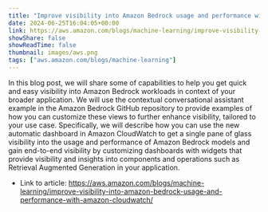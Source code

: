 ```yaml
---
title: "Improve visibility into Amazon Bedrock usage and performance with Amazon CloudWatch"
date: 2024-06-25T16:04:05+00:00
link: https://aws.amazon.com/blogs/machine-learning/improve-visibility-into-amazon-bedrock-usage-and-performance-with-amazon-cloudwatch/
showShare: false
showReadTime: false
thumbnail: images/aws.png
tags: ["aws.amazon.com/blogs/machine-learning"]
---
```

In this blog post, we will share some of capabilities to help you get quick and easy visibility into Amazon Bedrock workloads in context of your broader application. We will use the contextual conversational assistant example in the Amazon Bedrock GitHub repository to provide examples of how you can customize these views to further enhance visibility, tailored to your use case. Specifically, we will describe how you can use the new automatic dashboard in Amazon CloudWatch to get a single pane of glass visibility into the usage and performance of Amazon Bedrock models and gain end-to-end visibility by customizing dashboards with widgets that provide visibility and insights into components and operations such as Retrieval Augmented Generation in your application.

- Link to article: https://aws.amazon.com/blogs/machine-learning/improve-visibility-into-amazon-bedrock-usage-and-performance-with-amazon-cloudwatch/